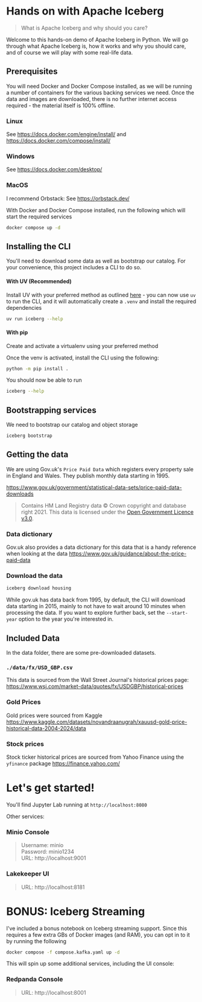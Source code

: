 # Hands on with Apache Iceberg
> What is Apache Iceberg and why should you care? 

Welcome to this hands-on demo of Apache Iceberg in Python. We will go through what 
Apache Iceberg is, how it works and why you should care, and of course 
we will play with some real-life data.

## Prerequisites
You will need Docker and Docker Compose installed, as we will be running a number of containers
for the various backing services we need. Once the data and images are downloaded, there is no 
further internet access required - the material itself is 100% offline.

### Linux
See https://docs.docker.com/engine/install/ and https://docs.docker.com/compose/install/

### Windows
See https://docs.docker.com/desktop/

### MacOS
I recommend Orbstack:
See https://orbstack.dev/

With Docker and Docker Compose installed, run the following which will start the required
services

```bash
docker compose up -d
```

## Installing the CLI
You'll need to download some data as well as bootstrap our catalog. For your convenience,
this project includes a CLI to do so. 

#### With UV (Recommended)
Install UV with your preferred method as outlined 
[here](https://docs.astral.sh/uv/getting-started/installation/) - you can now use `uv` to run the
CLI, and it will automatically create a `.venv` and install the required dependencies

```bash
uv run iceberg --help
```

#### With pip
Create and activate a virtualenv using your preferred method

Once the venv is activated, install the CLI using the following:

```bash
python -m pip install .
```

You should now be able to run 

```bash
iceberg --help
```

## Bootstrapping services
We need to bootstrap our catalog and object storage

```bash 
iceberg bootstrap
``` 

## Getting the data
We are using Gov.uk's `Price Paid Data` which registers every property sale in 
England and Wales. They publish monthly data starting in 1995. 

https://www.gov.uk/government/statistical-data-sets/price-paid-data-downloads

> Contains HM Land Registry data © Crown copyright and database right 2021. 
> This data is licensed under the 
> [Open Government Licence v3.0](http://www.nationalarchives.gov.uk/doc/open-government-licence/version/3/).

### Data dictionary
Gov.uk also provides a data dictionary for this data that is a handy reference when looking at
the data
https://www.gov.uk/guidance/about-the-price-paid-data

### Download the data

```bash
iceberg download housing
```
While gov.uk has data back from 1995, by default, the CLI will download data starting in 2015, 
mainly to not have to wait around 10 minutes when processing the data. If you want to explore 
further back, set the `--start-year` option to the year you're interested in.


## Included Data
In the data folder, there are some pre-downloaded datasets. 

### `./data/fx/USD_GBP.csv`
This data is sourced from the Wall Street Journal's historical prices page:
https://www.wsj.com/market-data/quotes/fx/USDGBP/historical-prices

### Gold Prices
Gold prices were sourced from Kaggle
https://www.kaggle.com/datasets/novandraanugrah/xauusd-gold-price-historical-data-2004-2024/data

### Stock prices
Stock ticker historical prices are sourced from Yahoo Finance using the `yfinance` package
https://finance.yahoo.com/

# Let's get started!

You'll find Jupyter Lab running at `http://localhost:8080`

Other services:
### Minio Console
> Username: minio <br>
> Password: minio1234 <br>
> URL: http://localhost:9001

### Lakekeeper UI
> URL: http://localhost:8181


# BONUS: Iceberg Streaming
I've included a bonus notebook on Iceberg streaming support. Since this requires a few extra GBs of
Docker images (and RAM), you can opt in to it by running the following

```bash
docker compose -f compose.kafka.yaml up -d
```

This will spin up some additional services, including the UI console:

### Redpanda Console
> URL: http://localhost:8001